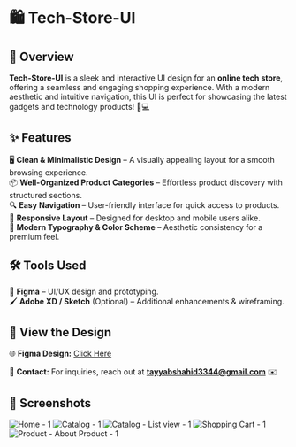 # 🛍️ Tech-Store-UI

## 🎨 Overview
**Tech-Store-UI** is a sleek and interactive UI design for an **online tech store**, offering a seamless and engaging shopping experience. With a modern aesthetic and intuitive navigation, this UI is perfect for showcasing the latest gadgets and technology products! 🚀💻

## ✨ Features
🖥️ **Clean & Minimalistic Design** – A visually appealing layout for a smooth browsing experience.  
📦 **Well-Organized Product Categories** – Effortless product discovery with structured sections.  
🔍 **Easy Navigation** – User-friendly interface for quick access to products.  
📱 **Responsive Layout** – Designed for desktop and mobile users alike.  
🎨 **Modern Typography & Color Scheme** – Aesthetic consistency for a premium feel.  

## 🛠️ Tools Used
🎨 **Figma** – UI/UX design and prototyping.  
🖌️ **Adobe XD / Sketch** (Optional) – Additional enhancements & wireframing.  

## 🔗 View the Design
🌐 **Figma Design:** [Click Here](https://www.figma.com/design/7oHf4FtxzhakOx1sele4Gq/Tech-Online-Store-Design?node-id=0-1&t=uDDGYmXyRwSZMOMV-1)  

📩 **Contact:** For inquiries, reach out at **tayyabshahid3344@gmail.com** ✉️

## 📸 Screenshots

![Home - 1](https://github.com/user-attachments/assets/0a180505-0d63-461c-9990-e4b8021a0df4)
![Catalog - 1](https://github.com/user-attachments/assets/72eff54c-d245-4e6d-a08f-c34fdad487ca)
![Catalog  - List view - 1](https://github.com/user-attachments/assets/789aec82-d995-42ea-af5f-80120cffa08f)
![Shopping Cart - 1](https://github.com/user-attachments/assets/22046d52-a200-427f-b82e-94027b31814a)
![Product - About Product - 1](https://github.com/user-attachments/assets/7777bcea-00f1-42f3-8152-16a1bc8c45ff)
